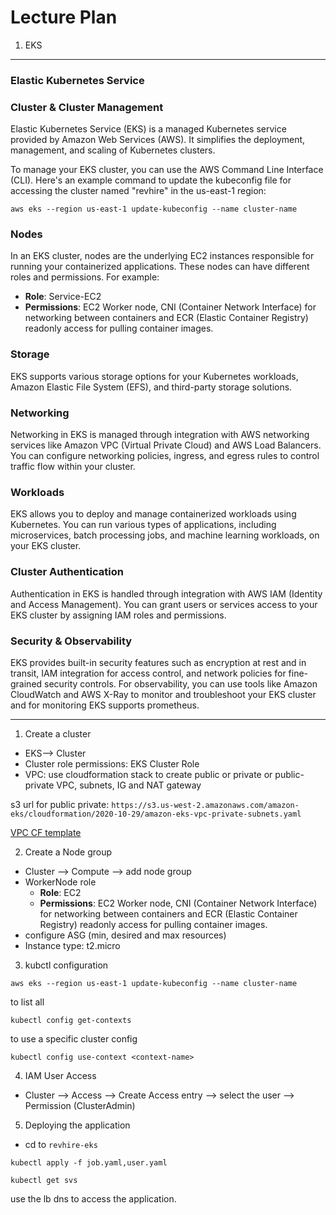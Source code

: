 # Lecture Plan

1. EKS

---

### Elastic Kubernetes Service

### Cluster & Cluster Management

Elastic Kubernetes Service (EKS) is a managed Kubernetes service provided by Amazon Web Services (AWS). It simplifies the deployment, management, and scaling of Kubernetes clusters.

To manage your EKS cluster, you can use the AWS Command Line Interface (CLI). Here's an example command to update the kubeconfig file for accessing the cluster named "revhire" in the us-east-1 region:

```
aws eks --region us-east-1 update-kubeconfig --name cluster-name
```

### Nodes

In an EKS cluster, nodes are the underlying EC2 instances responsible for running your containerized applications. These nodes can have different roles and permissions. For example:

- **Role**: Service-EC2
- **Permissions**: EC2 Worker node, CNI (Container Network Interface) for networking between containers and ECR (Elastic Container Registry) readonly access for pulling container images.

### Storage

EKS supports various storage options for your Kubernetes workloads, Amazon Elastic File System (EFS), and third-party storage solutions.

### Networking

Networking in EKS is managed through integration with AWS networking services like Amazon VPC (Virtual Private Cloud) and AWS Load Balancers. You can configure networking policies, ingress, and egress rules to control traffic flow within your cluster.

### Workloads

EKS allows you to deploy and manage containerized workloads using Kubernetes. You can run various types of applications, including microservices, batch processing jobs, and machine learning workloads, on your EKS cluster.

### Cluster Authentication

Authentication in EKS is handled through integration with AWS IAM (Identity and Access Management). You can grant users or services access to your EKS cluster by assigning IAM roles and permissions.

### Security & Observability

EKS provides built-in security features such as encryption at rest and in transit, IAM integration for access control, and network policies for fine-grained security controls. For observability, you can use tools like Amazon CloudWatch and AWS X-Ray to monitor and troubleshoot your EKS cluster and for monitoring EKS supports prometheus.


---

1. Create a cluster

- EKS--> Cluster
- Cluster role permissions: EKS Cluster Role
- VPC:  use cloudformation stack to create public or private or public-private VPC, subnets, IG and NAT gateway

s3 url for public private: `https://s3.us-west-2.amazonaws.com/amazon-eks/cloudformation/2020-10-29/amazon-eks-vpc-private-subnets.yaml`


[VPC CF template](https://docs.aws.amazon.com/eks/latest/userguide/creating-a-vpc.html)

2. Create a Node group

- Cluster --> Compute --> add node group
- WorkerNode role
  - **Role**: EC2
  - **Permissions**: EC2 Worker node, CNI (Container Network Interface) for networking between containers and ECR (Elastic Container Registry) readonly access for pulling container images.
- configure ASG (min, desired and max resources)
- Instance type: t2.micro


3. kubctl configuration

```
aws eks --region us-east-1 update-kubeconfig --name cluster-name
```

to list all

```
kubectl config get-contexts
```

to use a specific cluster config

```
kubectl config use-context <context-name>
```

4. IAM User Access

- Cluster --> Access --> Create Access entry --> select the user --> Permission (ClusterAdmin)


5. Deploying the application

- cd to `revhire-eks`

```
kubectl apply -f job.yaml,user.yaml
```

```
kubectl get svs
```

use the lb dns to access the application.